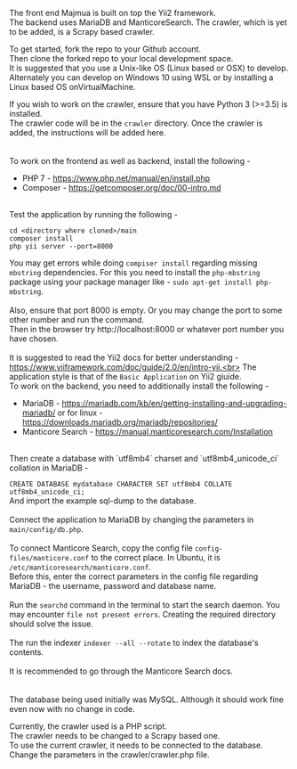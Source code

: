 The front end Majmua is built on top the Yii2 framework.<br>
The backend uses MariaDB and ManticoreSearch.
The crawler, which is yet to be added, is a Scrapy based crawler.

To get started, fork the repo to your Github account.<br>
Then clone the forked repo to your local development space.<br>
It is suggested that you use a Unix-like OS (Linux based or OSX) to develop.
Alternately you can develop on Windows 10 using WSL or by installing a Linux based OS onVirtualMachine.

If you wish to work on the crawler, ensure that you have Python 3 (>=3.5) is installed.<br>
The crawler code will be in the `crawler` directory. Once the crawler is added, the instructions will be added here.<br>
<br>
<br>
To work on the frontend as well as backend, install the following - 
* PHP 7 - https://www.php.net/manual/en/install.php 
* Composer - https://getcomposer.org/doc/00-intro.md
<br>
Test the application by running the following - 

    cd <directory where cloned>/main
    composer install
    php yii server --port=8000

You may get errors while doing `compiser install` regarding missing `mbstring` dependencies. For this you need to install the `php-mbstring` package using your package manager like - `sudo apt-get install php-mbstring`.<br>
<br>
Also, ensure that port 8000 is empty. Or you may change the port to some other number and run the command.<br>
Then in the browser try http://localhost:8000 or whatever port number you have chosen.<br>
<br>
It is suggested to read the Yii2 docs for  better understanding - https://www.yiiframework.com/doc/guide/2.0/en/intro-yii.<br>
The application style is that of the `Basic Application` on Yii2 giuide.
<br>
To work on the backend, you need to additionally install the following -
* MariaDB - https://mariadb.com/kb/en/getting-installing-and-upgrading-mariadb/ or for linux - https://downloads.mariadb.org/mariadb/repositories/
* Manticore Search - https://manual.manticoresearch.com/Installation
<br>
Then create a database with `utf8mb4` charset and `utf8mb4_unicode_ci` collation in MariaDB -<br>

```CREATE DATABASE mydatabase CHARACTER SET utf8mb4 COLLATE utf8mb4_unicode_ci;```
<br>
And import the example sql-dump to the database.<br>
<br>
Connect the application to MariaDB by changing the parameters in `main/config/db.php`.<br>
<br>
To connect Manticore Search, copy the config file `config-files/manticore.conf` to the correct place. In Ubuntu, it is `/etc/manticoresearch/manticore.conf`.<br>
Before this, enter the correct parameters in the config file regarding MariaDB - the username, password and database name.<br>
<br>
Run the `searchd` command in the terminal to start the search daemon. You may encounter `file not present errors`.
Creating the required directory should solve the issue.<br>
<br>
The run the indexer `indexer --all --rotate` to index the database's contents.<br>
<br>
It is recommended to go through the Manticore Search docs.<br>
<br>
<br>
The database being used initially was MySQL. Although it should work fine even now with no change in code.<br>

Currently, the crawler used is a PHP script.<br>
The crawler needs to be changed to a Scrapy based one.<br>
To use the current crawler, it needs to be connected to the database.<br>
Change the parameters in the crawler/crawler.php file.
